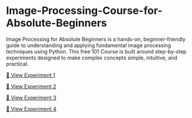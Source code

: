 # Image-Processing-Course-for-Absolute-Beginners
Image Processing for Absolute Beginners is a hands-on, beginner-friendly guide to understanding and applying fundamental image processing techniques using Python. This free 101 Course is built around step-by-step experiments designed to make complex concepts simple, intuitive, and practical.

[📓 View Experiment 1](./Experiment_1/Image_Processing_Experiment_1.ipynb)

[📓 View Experiment 2](./Experiment_2/Image_Processing_Experiment_2.ipynb)

[📓 View Experiment 3](./Experiment_1/Image_Processing_Experiment_3.ipynb)

[📓 View Experiment 4](./Experiment_2/Image_Processing_Experiment_4.ipynb)
